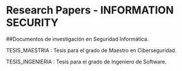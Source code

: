 # Research Papers - INFORMATION SECURITY

##Documentos de investigación en Seguridad Informática.

<p>TESIS_MAESTRIA : Tesis para el grado de Maestro en Ciberseguridad.</p>

<p>TESIS_INGENIERIA : Tesis para el grado de Ingeniero de Software.</p>
